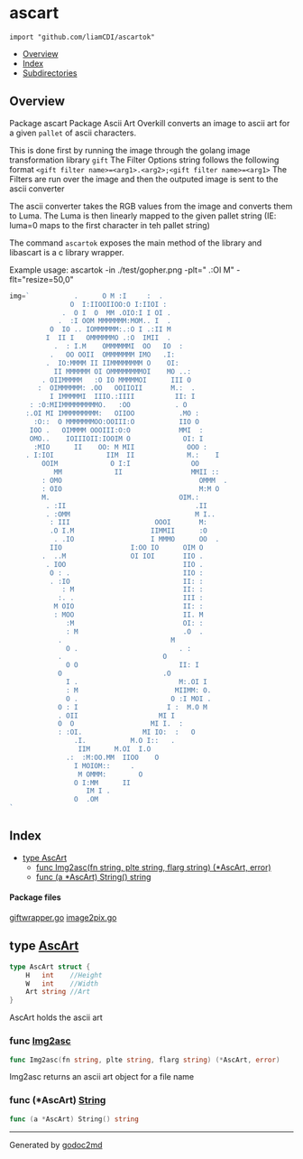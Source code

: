 

# ascart
`import "github.com/liamCDI/ascartok"`

* [Overview](#pkg-overview)
* [Index](#pkg-index)
* [Subdirectories](#pkg-subdirectories)

## <a name="pkg-overview">Overview</a>
Package ascart Package Ascii Art Overkill converts an image
to ascii art for a given `pallet` of ascii characters.

This is done first by running the image through the golang image transformation library `gift`
The Filter Options string follows the following format `<gift filter name>=<arg1>.<arg2>;<gift filter name>=<arg1>`
The Filters are run over the image and then the outputed image is sent to the ascii converter

The ascii converter takes the RGB values from the image and converts them to Luma. The Luma is then
linearly mapped to the given pallet string (IE: luma=0 maps to the first character in teh pallet string)

The command `ascartok` exposes the main method of the library and libascart is a c library wrapper.

Example usage: ascartok -in ./test/gopher.png -plt=" .:OI M" -flt="resize=50,0"

 
```go
img=`			.      O M :I     :  .            
		       O  I:IIOOIIOO:O I:IIOI :           
		     .  O I  O  MM .OIO:I I OI .          
		    .  :I OOM MMMMMMM:MOM.. I  .          
		  O  IO .. IOMMMMMM:.:O I .:II M          
		 I  II I   OMMMMMMO .:O  IMII  .          
	       .  : I.M    OMMMMMMI  OO   IO  :           
	      .   OO OOII  OMMMMMMM IMO   .I:             
	     .  IO:MMMM II IIMMMMMMMM O    OI:            
	       II MMMMMM OI OMMMMMMMMOI    MO ..:         
	    . OIIMMMMM   :O IO MMMMMOI      III O         
	   :  OIMMMMMM: .OO   OOIIOII       M.:  .        
	      I IMMMMMI  IIIO.:IIII          II: I        
	 : :O:MIIMMMMMMMMMO.   :OO           . O          
	:.OI MI IMMMMMMMMM:   OIIOO           .MO :       
	  :O::  O MMMMMMMOO:OOIII:O           IIO O       
	 IOO .   OIMMMM OOOIII:O:O            MMI  :      
	 OMO..    IOIIIOII:IOOIM O             OI: I      
	  :MIO      II    OO: M MII             OOO :     
	. I:IOI             IIM  II             M.:    I  
	    OOIM             O I:I               OO       
	       MM             II                 MMII ::  
	    : OMO                                  OMMM  .
	    : OIO                                  M:M O  
		M.                                OIM.:   
	     . :II                                .II     
	     . :OMM                               M I..   
	      : III                     OOOI       M:     
	      .O I.M                   IIMMII      :O     
	       . .IO                   I MMMO      OO  .  
		  IIO                 I:OO IO      OIM O  
		.  ..M                OI IOI       IIO .  
		 . IOO                             IIO .  
		  O : .                            IIO :  
		  . :IO                            II: :  
		     : M                           II: :  
		    :. .                           III :  
		   M OIO                           II: :  
		   : MOO                           II. M  
		      :M                           OI: :  
		      : M                          .O  .  
			.                           M     
		      O .                         . :     
			.                         O       
		      O O                         II: I   
			O                         .O      
		      I .                         M:.OI I 
		      : M                        MIIMM: O.
		      O .                       O :I MOI .
		    O : I                      I :  M.O M 
			. OII                    MI I
			O  O                   MI I.  :
			: :OI.               MI IO:  :   O
			    .I.           M.O I::   .
			     IIM      M.OI  I.O
			  .:  :M:OO.MM  IIOO    O
				I MOIOM::     .
			     M OMMM:        O
			    O I:MM      II
			       IM I .
			    O  .OM
`
```
 

## <a name="pkg-index">Index</a>
* [type AscArt](#AscArt)
  * [func Img2asc(fn string, plte string, flarg string) (*AscArt, error)](#Img2asc)
  * [func (a *AscArt) String() string](#AscArt.String)


#### <a name="pkg-files">Package files</a>
[giftwrapper.go](/src/github.com/liamCDI/ascartok/giftwrapper.go) [image2pix.go](/src/github.com/liamCDI/ascartok/image2pix.go) 






## <a name="AscArt">type</a> [AscArt](/src/target/image2pix.go?s=3771:3852#L87)
``` go
type AscArt struct {
    H   int    //Height
    W   int    //Width
    Art string //Art
}
```
AscArt holds the ascii art







### <a name="Img2asc">func</a> [Img2asc](/src/target/image2pix.go?s=4100:4167#L106)
``` go
func Img2asc(fn string, plte string, flarg string) (*AscArt, error)
```
Img2asc returns an ascii art object for a file name





### <a name="AscArt.String">func</a> (\*AscArt) [String](/src/target/image2pix.go?s=3854:3886#L93)
``` go
func (a *AscArt) String() string
```







- - -
Generated by [godoc2md](http://godoc.org/github.com/davecheney/godoc2md)
